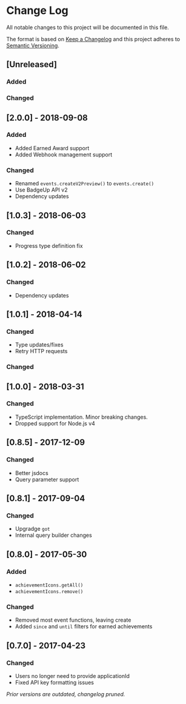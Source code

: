 # Change Log
All notable changes to this project will be documented in this file.

The format is based on [Keep a Changelog](http://keepachangelog.com/) and this project adheres to [Semantic Versioning](http://semver.org/).

## [Unreleased]
### Added

### Changed

## [2.0.0] - 2018-09-08
### Added
- Added Earned Award support
- Added Webhook management support

### Changed
- Renamed `events.createV2Preview()` to `events.create()`
- Use BadgeUp API v2
- Dependency updates

## [1.0.3] - 2018-06-03
### Changed
- Progress type definition fix

## [1.0.2] - 2018-06-02
### Changed
- Dependency updates

## [1.0.1] - 2018-04-14
### Changed
- Type updates/fixes
- Retry HTTP requests

### Changed
## [1.0.0] - 2018-03-31
### Changed
- TypeScript implementation. Minor breaking changes.
- Dropped support for Node.js v4

## [0.8.5] - 2017-12-09
### Changed
- Better jsdocs
- Query parameter support

## [0.8.1] - 2017-09-04
### Changed
- Upgradge `got`
- Internal query builder changes

## [0.8.0] - 2017-05-30
### Added
- `achievementIcons.getAll()`
- `achievementIcons.remove()`

### Changed
- Removed most event functions, leaving create
- Added `since` and `until` filters for earned achievements

## [0.7.0] - 2017-04-23

### Changed
- Users no longer need to provide applicationId
- Fixed API key formatting issues

*Prior versions are outdated, changelog pruned.*

